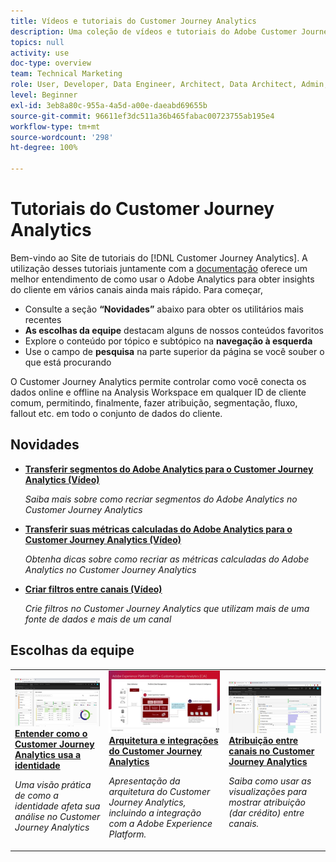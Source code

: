 ```yaml
---
title: Vídeos e tutoriais do Customer Journey Analytics
description: Uma coleção de vídeos e tutoriais do Adobe Customer Journey Analytics.
topics: null
activity: use
doc-type: overview
team: Technical Marketing
role: User, Developer, Data Engineer, Architect, Data Architect, Admin, Leader
level: Beginner
exl-id: 3eb8a80c-955a-4a5d-a00e-daeabd69655b
source-git-commit: 96611ef3dc511a36b465fabac00723755ab195e4
workflow-type: tm+mt
source-wordcount: '298'
ht-degree: 100%

---
```


# Tutoriais do Customer Journey Analytics

Bem-vindo ao Site de tutoriais do [!DNL Customer Journey Analytics].  A utilização desses tutoriais juntamente com a [documentação](https://experienceleague.adobe.com/docs/analytics-platform/using/cja-landing.html?lang=pt-BR) oferece um melhor entendimento de como usar o Adobe Analytics para obter insights do cliente em vários canais ainda mais rápido.  Para começar,

* Consulte a seção **“Novidades”** abaixo para obter os utilitários mais recentes
* **As escolhas da equipe** destacam alguns de nossos conteúdos favoritos
* Explore o conteúdo por tópico e subtópico na **navegação à esquerda**
* Use o campo de **pesquisa** na parte superior da página se você souber o que está procurando

O Customer Journey Analytics permite controlar como você conecta os dados online e offline na Analysis Workspace em qualquer ID de cliente comum, permitindo, finalmente, fazer atribuição, segmentação, fluxo, fallout etc. em todo o conjunto de dados do cliente.

<div id="whats-new-section">

## Novidades

* **[Transferir segmentos do Adobe Analytics para o Customer Journey Analytics (Vídeo)](components/filters/moving-adobe-analytics-segments-to-customer-journey-analytics.md)**

   *Saiba mais sobre como recriar segmentos do Adobe Analytics no Customer Journey Analytics*

* **[Transferir suas métricas calculadas do Adobe Analytics para o Customer Journey Analytics (Vídeo)](components/calc-metrics/moving-your-calculated-metrics-from-adobe-analytics-to-customer-journey-analytics.md)**

   *Obtenha dicas sobre como recriar as métricas calculadas do Adobe Analytics no Customer Journey Analytics*

* **[Criar filtros entre canais (Vídeo)](components/filters/creating-cross-channel-filters-in-customer-journey-analytics.md)**

   *Crie filtros no Customer Journey Analytics que utilizam mais de uma fonte de dados e mais de um canal*

</div>

<div id="staff-picks-section">

## Escolhas da equipe

<table>
<tr>
  <td>
    <a href="visitor-id/understanding-how-customer-journey-analytics-uses-identity.md">
      <img alt="Como entender como o CJA usa a identidade" src="assets/30750.jpg" />
    </a>
    <div>
      <a href="visitor-id/understanding-how-customer-journey-analytics-uses-identity.md">
    <strong>Entender como o Customer Journey Analytics usa a identidade</strong>
    </a>
    </div>
    <p>
    <em>Uma visão prática de como a identidade afeta sua análise no Customer Journey Analytics</em>
    <p>
  </td>
   <td>
    <a href="architecture/architecture-and-integrations-of-cja.md">
      <img alt="Arquitetura e integrações do Customer Journey Analytics" src="assets/32483.jpg" />
    </a>
    <div>
      <a href="architecture/architecture-and-integrations-of-cja.md">
    <strong>Arquitetura e integrações do Customer Journey Analytics</strong>
    </a>
    </div>
    <p>
    <em>Apresentação da arquitetura do Customer Journey Analytics, incluindo a integração com a Adobe Experience Platform.</em>
    <p>
  </td>
  <td>
    <a href="visualizations/cross-channel-attribution-in-customer-journey-analytics.md">
      <img alt="Atribuição entre canais no Customer Journey Analytics" src="assets/31772.jpg" />
    </a>
    <div>
      <a href="visualizations/cross-channel-attribution-in-customer-journey-analytics.md">
    <strong>Atribuição entre canais no Customer Journey Analytics</strong>
    </a>
    </div>
    <p>
    <em>Saiba como usar as visualizações para mostrar atribuição (dar crédito) entre canais.</em>
    <p>
  </td>
</tr>
</table>
</div>
